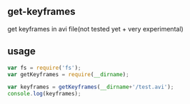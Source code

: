 ## get-keyframes

get keyframes in avi file(not tested yet + very experimental)

## usage

```js
var fs = require('fs');
var getKeyframes = require(__dirname);

var keyframes = getKeyframes(__dirname+'/test.avi');
console.log(keyframes);
```
